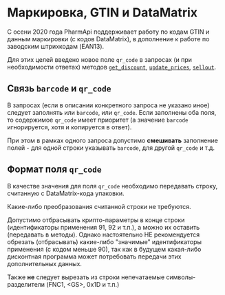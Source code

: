 # Маркировка, GTIN и DataMatrix

С осени 2020 года PharmApi поддерживает работу по кодам GTIN и данным маркировки (с кодов DataMatrix), в дополнение к работе по заводским штрихкодам (EAN13).

Для этих целей введено новое поле `qr_code` в запросах (и при необходимости ответах) методов [`get_discount`](/methods/get_discount), [`update_prices`](/methods/update_prieces), [`sellout`](/methods/sellout).

## Связь `barcode` и `qr_code`

В запросах (если в описании конкретного запроса не указано иное) следует заполнять или `barcode`, или `qr_code`. Если заполнены оба поля, то содержимое `qr_code` имеет приоритет (а значение `barcode` игнорируется, хотя и копируется в ответ).

При этом в рамках одного запроса допустимо **смешивать** заполнение полей - для одной строки указывать `barcode`, для другой `qr_code` и т.д. 

## Формат поля `qr_code`

В качестве значения для поля `qr_code` необходимо передавать строку, считанную с DataMatrix-кода упаковки.

Какие-либо преобразования считанной строки не требуются.

Допустимо отбрасывать крипто-параметры в конце строки (идентификаторы применения  91, 92 и т.п.), а можно их оставить (передавать в методы). Однако настоятельно НЕ рекомендуется обрезать (отбрасывать) какие-либо "значимые" идентификаторы применения (с кодом меньше 90), так как в будущем какая-либо дисконтная программа может потребовать передачи этих дополнительных данных.

Также **не** следует вырезать из строки непечатаемые символы-разделители (FNC1, &lt;GS&gt;, 0x1D и т.п.)
